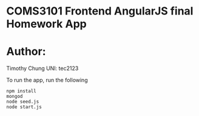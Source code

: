 # COMS3101 Frontend AngularJS final Homework App 

# Author:
Timothy Chung
UNI: tec2123

To run the app, run the following
		
	npm install
	mongod
	node seed.js
	node start.js
